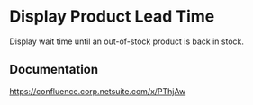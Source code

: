 # Display Product Lead Time
Display wait time until an out-of-stock product is back in stock.

## Documentation
https://confluence.corp.netsuite.com/x/PThjAw
